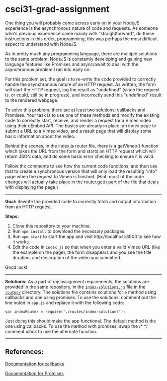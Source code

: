 # csci31-grad-assignment

One thing you will probably come across early on in your NodeJS experience is
the asynchronous nature of code and requests. As someone who's previous
experience came mainly with "straightforward", do these instructions in this
order, programming, this was perhaps the most difficult aspect to understand
with NodeJS.

As in pretty much any programming language, there are multiple solutions to the
same problem. NodeJS is constantly developing and gaining new language features
like Promises and async/await to deal with the asynchronous problem I ran into
early on.

For this problem set, the goal is to re-write the code provided to correctly
handle the asynchronous nature of an HTTP request. As written, the form will
start the HTTP request, log the result as "undefined" (since the request is,
or could, still be in progress), and incorrectly send this "undefined" result
to the rendered webpage.

To solve this problem, there are at least two solutions: callbacks and Promises.
Your task is to use one of these methods and modify the existing code to
correctly start, receive, and render a request for a Vimeo video using their
oEmbed API. The basics are already in place; an index page to submit a URL to
a Vimeo video, and a result page that will display some basic information about
the video.

Behind the scenes, in the index.js router file, there is a getVimeo() function
which takes the URL from the form and starts an HTTP request which will return
JSON data, and do some basic error checking to ensure it is valid.

Follow the comments to see how the current code functions, and then use that
to create a synchronous version that will only load the resulting "info" page
when the request to Vimeo is finished. (Hint: most of the code changes will
actually take place in the router.get() part of the file that deals with
displaying the page.)

---

**Goal:** Rewrite the provided code to correctly fetch and output information from
an HTTP request.

**Steps:**

1. Clone this repository to your machine.
2. Run `npm install` to download the necessary packages.
3. Run `npm start` to start the app and visit http://localhost:3000 to see
how it works.
4. Edit the code in `index.js` so that when you enter a valid Vimeo URL (like
the example on the page), the form disappears and you see the title duration,
and description of the video you submitted.

Good luck!

---

**Solutions:**
As a part of *my* assignment requirements, the solutions are
provided in the same repository, in the [`index-solutions.js`](routes/index-solutions.js) file in the
[`routes/`](routes/) directory. The solutions file contains solutions for a method using
callbacks and one using promises. To use the solutions, comment out the line
noted in `app.js` and replace it with the following code:

`var indexRouter = require('./routes/index-solutions');`

Just doing this should make the app functional. The default method is the one
using callbacks. To use the method with promises, swap the /* */ comment block
to use the alternate function.

---

## References:
[Documentation for callbacks](https://developer.mozilla.org/en-US/docs/Mozilla/js-ctypes/Using_js-ctypes/Declaring_and_Using_Callbacks)

[Documentation for Promises](https://developer.mozilla.org/en-US/docs/Web/JavaScript/Reference/Global_Objects/Promise)
